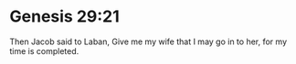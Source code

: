 # Genesis 29:21

Then Jacob said to Laban, Give me my wife that I may go in to her, for my time is completed.
